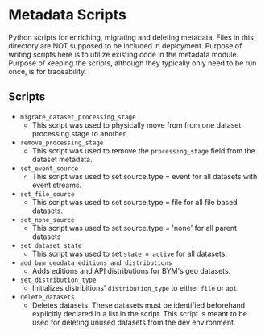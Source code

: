 Metadata Scripts
===================

Python scripts for enriching, migrating and deleting metadata. Files in this directory are NOT supposed to be included in deployment.
Purpose of writing scripts here is to utilize existing code in the metadata module. Purpose of keeping the scripts, although they typically only need to be run once,
is for traceability.

## Scripts

* `migrate_dataset_processing_stage`
  * This script was used to physically move from from one dataset processing stage to another.
* `remove_processing_stage`
  * This script was used to remove the `processing_stage` field from the dataset metadata.
* `set_event_source`
  * This script was used to set source.type = event for all datasets with event streams.
* `set_file_source`
  * This script was used to set source.type = file for all file based datasets.
* `set_none_source`
  * This script was used to set source.type = 'none' for all parent datasets
* `set_dataset_state`
  * This script was used to set `state = active` for all datasets.
* `add_bym_geodata_editions_and_distributions`
  * Adds editions and API distributions for BYM's geo datasets.
* `set_distribution_type`
  * Initializes distribitions' `distribution_type` to either `file` or `api`.
* `delete_datasets`
  * Deletes datasets. These datasets must be identified beforehand explicitly declared in a list in the script. This script is meant to be used for deleting unused datasets from the dev environment.
